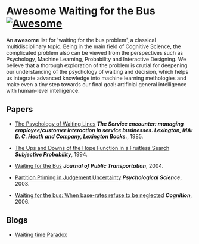 # Awesome Waiting for the Bus [![Awesome](https://awesome.re/badge.svg)](https://awesome.re)
An **awesome** list for 'waiting for the bus problem', a classical multidisciplinary topic. Being in the main field of Cognitive Science, the complicated problem also can be viewed from the perspectives such as Psychology, Machine Learning, Probability and Interactive Designing. We believe that a thorough exploration of the problem is crutial for deepening our understanding of the psychology of waiting and decision, which helps us integrate advanced knowledge into machine learning methologies and make even a tiny step towards our final goal: artificial general intelligence with human-level intelligence.  

## Papers

* [The Psychology of Waiting Lines](https://davidmaister.com/wp-content/themes/davidmaister/pdf/PsycholgyofWaitingLines751.pdf) ***The Service encounter: managing employee/customer interaction in service businesses. Lexington, MA: D. C. Heath and Company, Lexington Books.***, 1985.

* [The Ups and Downs of the Hope Function in a Fruitless Search](https://www.gwern.net/docs/statistics/bayes/1994-falk) ***Subjective Probability***, 1994.

* [Waiting for the Bus](https://scholarcommons.usf.edu/jpt/vol7/iss4/4/) ***Journal of Public Transportation***, 2004.

* [Partition Priming in Judgement Uncertainty](http://sage.cnpereading.com/paragraph/download/?doi=10.1111/1467-9280.02431) ***Psychological Science***, 2003.

* [Waiting for the bus: When base-rates refuse to be neglected](https://www.gwern.net/docs/statistics/bayes/2007-teigen.pdf) ***Cognition***, 2006.


## Blogs

* [Waiting time Paradox](https://jakevdp.github.io/blog/2018/09/13/waiting-time-paradox/)

